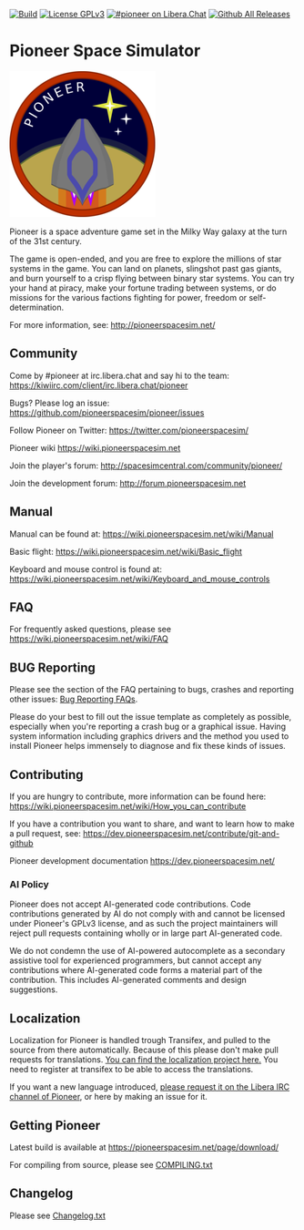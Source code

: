 [![Build](https://github.com/pioneerspacesim/pioneer/workflows/Build%20Pioneer/badge.svg)](https://github.com/pioneerspacesim/pioneer/actions)
[![License GPLv3](https://img.shields.io/badge/license-GPL_v3-green.svg)](http://www.gnu.org/licenses/gpl-3.0.html)
[![#pioneer on Libera.Chat](https://img.shields.io/badge/LiberaChat-%23pioneer-brightgreen.svg)](https://kiwiirc.com/client/irc.libera.chat/pioneer)
[![Github All Releases](https://img.shields.io/github/downloads/pioneerspacesim/pioneer/latest/total)]()


# Pioneer Space Simulator

![](https://github.com/pioneerspacesim/pioneer/blob/master/data/icons/badge.png)

Pioneer is a space adventure game set in the Milky Way galaxy at the turn of
the 31st century.

The game is open-ended, and you are free to explore the millions of star
systems in the game. You can land on planets, slingshot past gas giants, and
burn yourself to a crisp flying between binary star systems. You can try your
hand at piracy, make your fortune trading between systems, or do missions for
the various factions fighting for power, freedom or self-determination.

For more information, see:
  http://pioneerspacesim.net/


## Community

Come by #pioneer at irc.libera.chat and say hi to the team:
  https://kiwiirc.com/client/irc.libera.chat/pioneer

Bugs? Please log an issue:
  https://github.com/pioneerspacesim/pioneer/issues

Follow Pioneer on Twitter:
  https://twitter.com/pioneerspacesim/

Pioneer wiki
  https://wiki.pioneerspacesim.net

Join the player's forum:
  http://spacesimcentral.com/community/pioneer/

Join the development forum:
  http://forum.pioneerspacesim.net


## Manual

Manual can be found at:
  https://wiki.pioneerspacesim.net/wiki/Manual

Basic flight:
  https://wiki.pioneerspacesim.net/wiki/Basic_flight

Keyboard and mouse control is found at:
  https://wiki.pioneerspacesim.net/wiki/Keyboard_and_mouse_controls


## FAQ

For frequently asked questions, please see
  https://wiki.pioneerspacesim.net/wiki/FAQ


## BUG Reporting

Please see the section of the FAQ pertaining to bugs, crashes and reporting other issues: [Bug Reporting FAQs](https://wiki.pioneerspacesim.net/wiki/FAQ#How.2Fwhere_do_I_report_my_bug.2Fcrash).

Please do your best to fill out the issue template as completely as possible, especially when you're reporting a crash bug or a graphical issue. Having system information including graphics drivers and the method you used to install Pioneer helps immensely to diagnose and fix these kinds of issues.

## Contributing

If you are hungry to contribute, more information can be found here:
  https://wiki.pioneerspacesim.net/wiki/How_you_can_contribute

If you have a contribution you want to share, and want to learn how to make a
pull request, see:
  https://dev.pioneerspacesim.net/contribute/git-and-github

Pioneer development documentation
  https://dev.pioneerspacesim.net/

### AI Policy

Pioneer does not accept AI-generated code contributions. Code contributions generated by AI do not comply with and cannot be licensed under Pioneer's GPLv3 license, and as such the project maintainers will reject pull requests containing wholly or in large part AI-generated code.

We do not condemn the use of AI-powered autocomplete as a secondary assistive tool for experienced programmers, but cannot accept any contributions where AI-generated code forms a material part of the contribution. This includes AI-generated comments and design suggestions.

## Localization

Localization for Pioneer is handled trough Transifex, and pulled to the source from there automatically. Because of this please don't make pull requests for translations. [You can find the localization project here.](https://www.transifex.com/pioneer/pioneer/dashboard/)
You need to register at transifex to be able to access the translations.

If you want a new language introduced, [please request it on the Libera IRC channel of Pioneer](https://web.libera.chat/#pioneer), or here by making an issue for it.

## Getting Pioneer

Latest build is available at
  https://pioneerspacesim.net/page/download/

For compiling from source, please see [COMPILING.txt](https://github.com/pioneerspacesim/pioneer/blob/master/COMPILING.txt)


## Changelog

Please see [Changelog.txt](https://github.com/pioneerspacesim/pioneer/blob/master/Changelog.txt)
